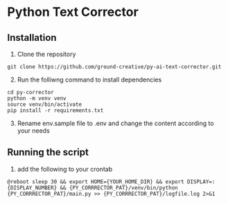 # Python Text Corrector

## Installation

1) Clone the repository
```
git clone https://github.com/ground-creative/py-ai-text-corrector.git
```
2) Run the folliwng command to install dependencies
```
cd py-corrector
python -m venv venv
source venv/bin/activate
pip install -r requirements.txt
```
3) Rename env.sample file to .env and change the content according to your needs

## Running the script

1) add the following to your crontab
```
@reboot sleep 30 && export HOME={YOUR_HOME_DIR} && export DISPLAY=:{DISPLAY_NUMBER} && {PY_CORRRECTOR_PAT}/venv/bin/python {PY_CORRRECTOR_PAT}/main.py >> {PY_CORRRECTOR_PAT}/logfile.log 2>&1
```
